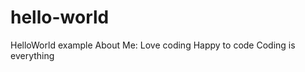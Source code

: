 # hello-world
HelloWorld example
About Me:  Love coding
           Happy to code
           Coding is everything
